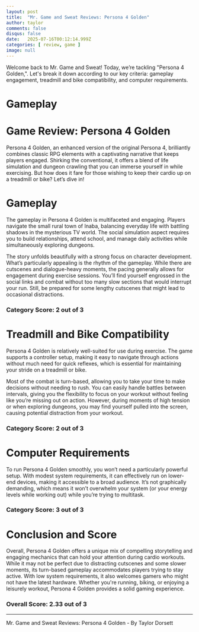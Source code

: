 ```yaml
---
layout: post
title:  "Mr. Game and Sweat Reviews: Persona 4 Golden"
author: taylor
comments: false
disqus: false
date:   2025-07-16T00:12:14.999Z
categories: [ review, game ]
image: null
---
```


Welcome back to Mr. Game and Sweat! Today, we’re tackling "Persona 4 Golden,". Let's break it down according to our key criteria: gameplay engagement, treadmill and bike compatibility, and computer requirements.

# Gameplay

# Game Review: Persona 4 Golden

Persona 4 Golden, an enhanced version of the original Persona 4, brilliantly combines classic RPG elements with a captivating narrative that keeps players engaged. Shirking the conventional, it offers a blend of life simulation and dungeon crawling that you can immerse yourself in while exercising. But how does it fare for those wishing to keep their cardio up on a treadmill or bike? Let’s dive in!

# Gameplay

The gameplay in Persona 4 Golden is multifaceted and engaging. Players navigate the small rural town of Inaba, balancing everyday life with battling shadows in the mysterious TV world. The social simulation aspect requires you to build relationships, attend school, and manage daily activities while simultaneously exploring dungeons. 

The story unfolds beautifully with a strong focus on character development. What’s particularly appealing is the rhythm of the gameplay. While there are cutscenes and dialogue-heavy moments, the pacing generally allows for engagement during exercise sessions. You’ll find yourself engrossed in the social links and combat without too many slow sections that would interrupt your run. Still, be prepared for some lengthy cutscenes that might lead to occasional distractions.

### Category Score: 2 out of 3

# Treadmill and Bike Compatibility

Persona 4 Golden is relatively well-suited for use during exercise. The game supports a controller setup, making it easy to navigate through actions without much need for quick reflexes, which is essential for maintaining your stride on a treadmill or bike. 

Most of the combat is turn-based, allowing you to take your time to make decisions without needing to rush. You can easily handle battles between intervals, giving you the flexibility to focus on your workout without feeling like you’re missing out on action. However, during moments of high tension or when exploring dungeons, you may find yourself pulled into the screen, causing potential distraction from your workout.

### Category Score: 2 out of 3

# Computer Requirements

To run Persona 4 Golden smoothly, you won’t need a particularly powerful setup. With modest system requirements, it can effectively run on lower-end devices, making it accessible to a broad audience. It’s not graphically demanding, which means it won’t overwhelm your system (or your energy levels while working out) while you’re trying to multitask.

### Category Score: 3 out of 3

# Conclusion and Score

Overall, Persona 4 Golden offers a unique mix of compelling storytelling and engaging mechanics that can hold your attention during cardio workouts. While it may not be perfect due to distracting cutscenes and some slower moments, its turn-based gameplay accommodates players trying to stay active. With low system requirements, it also welcomes gamers who might not have the latest hardware. Whether you're running, biking, or enjoying a leisurely workout, Persona 4 Golden provides a solid gaming experience.

### Overall Score: 2.33 out of 3

---

Mr. Game and Sweat Reviews: Persona 4 Golden - By Taylor Dorsett
